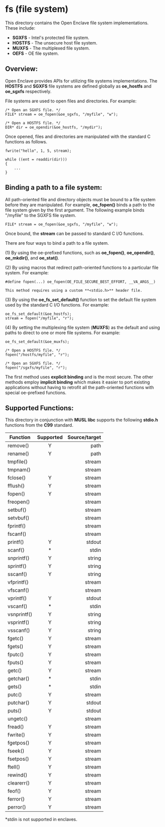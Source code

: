 fs (file system)
================

This directory contains the Open Enclave file system implementations. These
include:

* **SGXFS** - Intel's protected file system.
* **HOSTFS** - The unsecure host file system.
* **MUXFS** - The multiplexed file system.
* **OEFS** - OE file system.

Overview:
---------

Open Enclave provides APIs for utilizing file systems implementations. The 
**HOSTFS** and **SGXFS** file systems are defined globally as **oe_hostfs**
and **oe_sgxfs** respectively.

File systems are used to open files and directories. For example:

```
/* Open an SGXFS file. */
FILE* stream = oe_fopen(&oe_sgxfs, "/myfile", "w");

/* Open a HOSTFS file. */
DIR* dir = oe_opendir(&oe_hostfs, "/mydir");
```

Once opened, files and directories are manipulated with the standard C 
functions as follows.

```
fwrite("hello", 1, 5, stream);

while ((ent = readdir(dir)))
{
    ...
}
```

Binding a path to a file system:
--------------------------------

All path-oriented file and directory objects must be bound to a file system
before they are manipulated. For example, **oe_fopen()** binds a path to the 
file system given by the first argument. The following example binds "/myfile" 
to the SGXFS file system.

```
FILE* stream = oe_fopen(&oe_sgxfs, "/myfile", "w");
```

Once bound, the **stream** can be passed to standard C I/O functions.

There are four ways to bind a path to a file system.

(1) By using the oe-prefixed functions, such as **oe_fopen()**, 
    **oe_opendir()**, **oe_mkdir()**, and **oe_stat()**.

(2) By using macros that redirect path-oriented functions to a particular file
    system. For example:

```
#define fopen(...) oe_fopen(OE_FILE_SECURE_BEST_EFFORT, __VA_ARGS__)
```

    This method requires using a custom **<stdio.h>** header file.

(3) By using the **oe_fs_set_default()** function to set the default file
    system used by the standard C I/O functions. For example:

```
oe_fs_set_default(&oe_hostfs);
stream = fopen("/myfile", "r");
```

(4) By setting the multiplexing file system (**MUXFS**) as the default and
    using paths to direct to one or more file systems. For example:

```
oe_fs_set_default(&oe_muxfs);

/* Open a HOSTFS file. */
fopen("/hostfs/myfile", "r");

/* Open an SGXFS file. */
fopen("/sgxfs/myfile", "r");
```

The first method uses **explicit binding** and is the most secure. The other
methods employ **implicit binding** which makes it easier to port existing 
applications without having to retrofit all the path-oriented functions with
special oe-prefixed functions.

Supported Functions:
--------------------

This directory in conjunction with **MUSL libc** supports the following 
**stdio.h** functions from the **C99** standard.

| Function      | Supported     | Source/target |
|---------------|:-------------:| -------------:|
| remove()      | Y             | path          |
| rename()      | Y             | path          |
| tmpfile()     |               | stream        |
| tmpnam()      |               | stream        |
| fclose()      | Y             | stream        |
| fflush()      | Y             | stream        |
| fopen()       | Y             | stream        |
| freopen()     |               | stream        |
| setbuf()      |               | stream        |
| setvbuf()     |               | stream        |
| fprintf()     |               | stream        |
| fscanf()      |               | stream        |
| printf()      | Y             | stdout        |
| scanf()       | *             | stdin         |
| snprintf()    | Y             | string        |
| sprintf()     | Y             | string        |
| sscanf()      | Y             | string        |
| vfprintf()    |               | stream        |
| vfscanf()     |               | stream        |
| vprintf()     | Y             | stdout        |
| vscanf()      | *             | stdin         |
| vsnprintf()   | Y             | string        |
| vsprintf()    | Y             | string        |
| vsscanf()     | Y             | string        |
| fgetc()       | Y             | stream        |
| fgets()       | Y             | stream        |
| fputc()       | Y             | stream        |
| fputs()       | Y             | stream        |
| getc()        | Y             | stream        |
| getchar()     | *             | stdin         |
| gets()        | *             | stdin         |
| putc()        | Y             | stream        |
| putchar()     | Y             | stdout        |
| puts()        | Y             | stdout        |
| ungetc()      |               | stream        |
| fread()       | Y             | stream        |
| fwrite()      | Y             | stream        |
| fgetpos()     | Y             | stream        |
| fseek()       | Y             | stream        |
| fsetpos()     | Y             | stream        |
| ftell()       | Y             | stream        |
| rewind()      | Y             | stream        |
| clearerr()    | Y             | stream        |
| feof()        | Y             | stream        |
| ferror()      | Y             | stream        |
| perror()      | Y             | stream        |

*stdin is not supported in enclaves.
